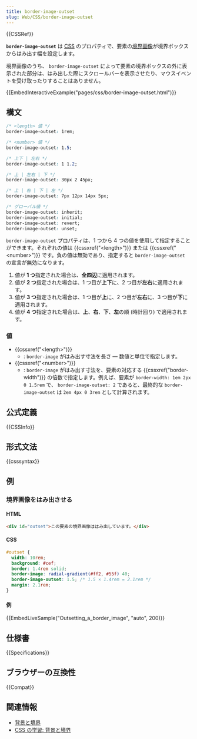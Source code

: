 ```yaml
---
title: border-image-outset
slug: Web/CSS/border-image-outset
---
```


{{CSSRef}}

**`border-image-outset`** は [CSS](/ja/docs/Web/CSS) のプロパティで、要素の[境界画像](/ja/docs/Web/CSS/border-image)が境界ボックスからはみ出す幅を設定します。

境界画像のうち、 `border-image-outset` によって要素の境界ボックスの外に表示された部分は、はみ出した際にスクロールバーを表示させたり、マウスイベントを受け取ったりすることはありません。

{{EmbedInteractiveExample("pages/css/border-image-outset.html")}}

## 構文

```css
/* <length> 値 */
border-image-outset: 1rem;

/* <number> 値 */
border-image-outset: 1.5;

/* 上下 | 左右 */
border-image-outset: 1 1.2;

/* 上 | 左右 | 下 */
border-image-outset: 30px 2 45px;

/* 上 | 右 | 下 | 左 */
border-image-outset: 7px 12px 14px 5px;

/* グローバル値 */
border-image-outset: inherit;
border-image-outset: initial;
border-image-outset: revert;
border-image-outset: unset;
```

`border-image-outset` プロパティは、1 つから 4 つの値を使用して指定することができます。それぞれの値は {{cssxref("&lt;length&gt;")}} または {{cssxref("&lt;number&gt;")}} です。負の値は無効であり、指定すると `border-image-outset` の宣言が無効になります。

1. 値が **1 つ**指定された場合は、**全四辺**に適用されます。
2. 値が **2 つ**指定された場合は、1 つ目が**上下**に、2 つ目が**左右**に適用されます。
3. 値が **3 つ**指定された場合は、1 つ目が**上**に、2 つ目が**左右**に、3 つ目が**下**に適用されます。
4. 値が **4 つ**指定された場合は、**上**、**右**、**下**、**左**の順 (時計回り) で適用されます。

### 値

- {{cssxref("&lt;length&gt;")}}
  - : `border-image` がはみ出す寸法を長さ — 数値と単位で指定します。
- {{cssxref("&lt;number&gt;")}}
  - : `border-image` がはみ出す寸法を、要素の対応する {{cssxref("border-width")}} の倍数で指定します。例えば、要素が `border-width: 1em 2px 0 1.5rem` で、 `border-image-outset: 2` であると、最終的な `border-image-outset` は `2em 4px 0 3rem` として計算されます。

## 公式定義

{{CSSInfo}}

## 形式文法

{{csssyntax}}

## 例

<h3 id="Outsetting_a_border_image">境界画像をはみ出させる</h3>

#### HTML

```html
<div id="outset">この要素の境界画像ははみ出しています。</div>
```

#### CSS

```css
#outset {
  width: 10rem;
  background: #cef;
  border: 1.4rem solid;
  border-image: radial-gradient(#ff2, #55f) 40;
  border-image-outset: 1.5; /* 1.5 × 1.4rem = 2.1rem */
  margin: 2.1rem;
}
```

#### 例

{{EmbedLiveSample("Outsetting_a_border_image", "auto", 200)}}

## 仕様書

{{Specifications}}

## ブラウザーの互換性

{{Compat}}

## 関連情報

- [背景と境界](/ja/docs/Web/CSS/CSS_Backgrounds_and_Borders)
- [CSS の学習: 背景と境界](/ja/docs/Learn/CSS/Building_blocks/Backgrounds_and_borders)
